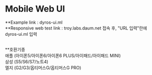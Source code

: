 # Mobile Web UI 

**Example link : dyros-ui.ml<br>
**Responsive web test link : troy.labs.daum.net 접속 후, "URL 입력"란에 dyros-ui.ml 입력<br>
<br>

**호환기종<br>
애플 (아이폰5/아이폰6/아이폰6 PLUS/아이패드/아이패드 MINI)<br>
삼성 (S5/S6/S7/노트4)<br>
엘지 (G2/G3/옵티머스G/옵티머스G PRO)
